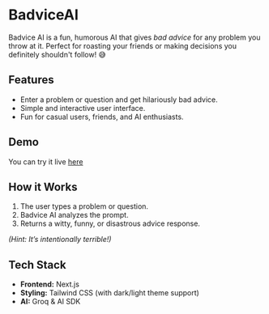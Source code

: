 # BadviceAI

Badvice AI is a fun, humorous AI that gives *bad advice* for any problem you throw at it. Perfect for roasting your friends or making decisions you definitely shouldn't follow! 😅

## Features

- Enter a problem or question and get hilariously bad advice.
- Simple and interactive user interface.
- Fun for casual users, friends, and AI enthusiasts.

## Demo

You can try it live [here](#)

## How it Works

1. The user types a problem or question.
2. Badvice AI analyzes the prompt.
3. Returns a witty, funny, or disastrous advice response.  

*(Hint: It’s intentionally terrible!)*

## Tech Stack

- **Frontend:** Next.js
- **Styling:** Tailwind CSS (with dark/light theme support)
- **AI:** Groq & AI SDK